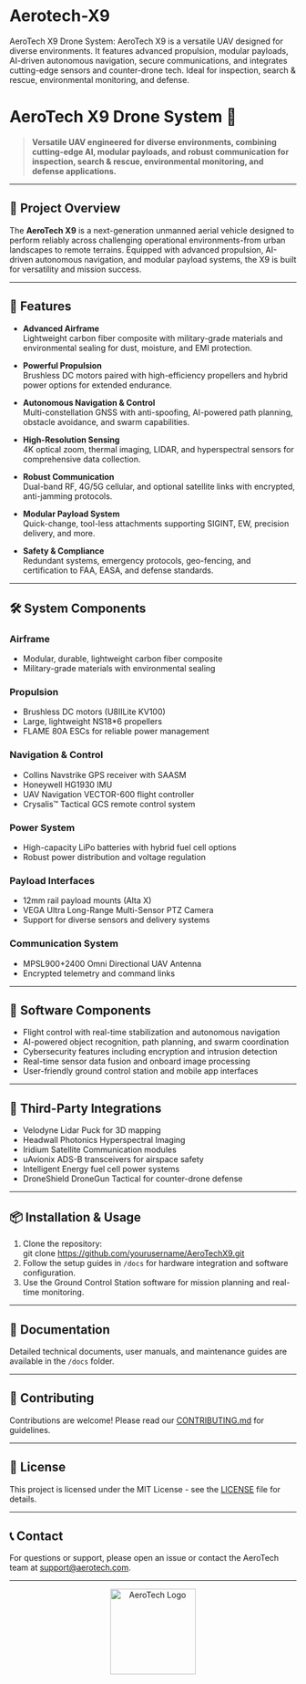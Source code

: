 # Aerotech-X9
AeroTech X9 Drone System: AeroTech X9 is a versatile UAV designed for diverse environments. It features advanced propulsion, modular payloads, AI-driven autonomous navigation, secure communications, and integrates cutting-edge sensors and counter-drone tech. Ideal for inspection, search &amp; rescue, environmental monitoring, and defense.


# AeroTech X9 Drone System 🚁

> **Versatile UAV engineered for diverse environments, combining cutting-edge AI, modular payloads, and robust communication for inspection, search & rescue, environmental monitoring, and defense applications.**

---

## 🚀 Project Overview

The **AeroTech X9** is a next-generation unmanned aerial vehicle designed to perform reliably across challenging operational environments-from urban landscapes to remote terrains. Equipped with advanced propulsion, AI-driven autonomous navigation, and modular payload systems, the X9 is built for versatility and mission success.

---

## 🔧 Features

- **Advanced Airframe**  
  Lightweight carbon fiber composite with military-grade materials and environmental sealing for dust, moisture, and EMI protection.

- **Powerful Propulsion**  
  Brushless DC motors paired with high-efficiency propellers and hybrid power options for extended endurance.

- **Autonomous Navigation & Control**  
  Multi-constellation GNSS with anti-spoofing, AI-powered path planning, obstacle avoidance, and swarm capabilities.

- **High-Resolution Sensing**  
  4K optical zoom, thermal imaging, LIDAR, and hyperspectral sensors for comprehensive data collection.

- **Robust Communication**  
  Dual-band RF, 4G/5G cellular, and optional satellite links with encrypted, anti-jamming protocols.

- **Modular Payload System**  
  Quick-change, tool-less attachments supporting SIGINT, EW, precision delivery, and more.

- **Safety & Compliance**  
  Redundant systems, emergency protocols, geo-fencing, and certification to FAA, EASA, and defense standards.

---

## 🛠️ System Components

### Airframe
- Modular, durable, lightweight carbon fiber composite  
- Military-grade materials with environmental sealing

### Propulsion
- Brushless DC motors (U8IILite KV100)  
- Large, lightweight NS18*6 propellers  
- FLAME 80A ESCs for reliable power management

### Navigation & Control
- Collins Navstrike GPS receiver with SAASM  
- Honeywell HG1930 IMU  
- UAV Navigation VECTOR-600 flight controller  
- Crysalis™ Tactical GCS remote control system

### Power System
- High-capacity LiPo batteries with hybrid fuel cell options  
- Robust power distribution and voltage regulation

### Payload Interfaces
- 12mm rail payload mounts (Alta X)  
- VEGA Ultra Long-Range Multi-Sensor PTZ Camera  
- Support for diverse sensors and delivery systems

### Communication System
- MPSL900+2400 Omni Directional UAV Antenna  
- Encrypted telemetry and command links

---

## 🤖 Software Components

- Flight control with real-time stabilization and autonomous navigation  
- AI-powered object recognition, path planning, and swarm coordination  
- Cybersecurity features including encryption and intrusion detection  
- Real-time sensor data fusion and onboard image processing  
- User-friendly ground control station and mobile app interfaces

---

## 🔗 Third-Party Integrations

- Velodyne Lidar Puck for 3D mapping  
- Headwall Photonics Hyperspectral Imaging  
- Iridium Satellite Communication modules  
- uAvionix ADS-B transceivers for airspace safety  
- Intelligent Energy fuel cell power systems  
- DroneShield DroneGun Tactical for counter-drone defense

---

## 📦 Installation & Usage

1. Clone the repository:  
  git clone https://github.com/yourusername/AeroTechX9.git
2. Follow the setup guides in `/docs` for hardware integration and software configuration.  
3. Use the Ground Control Station software for mission planning and real-time monitoring.

---

## 📄 Documentation

Detailed technical documents, user manuals, and maintenance guides are available in the `/docs` folder.

---

## 🤝 Contributing

Contributions are welcome! Please read our [CONTRIBUTING.md](CONTRIBUTING.md) for guidelines.

---

## 📄 License

This project is licensed under the MIT License - see the [LICENSE](LICENSE) file for details.

---

## 📞 Contact

For questions or support, please open an issue or contact the AeroTech team at support@aerotech.com.

---

<p align="center">
<img src="https://raw.githubusercontent.com/yourusername/AeroTechX9/main/assets/aerotech-logo.png" alt="AeroTech Logo" width="150"/>
</p>
